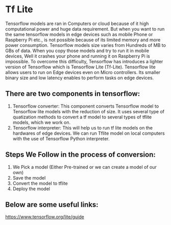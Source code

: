 # Tf Lite
Tensorflow models are ran in Computers or cloud because of it high computational power and huge data requirement.
But when you want to run the same tensorflow models in edge devices such as mobile Phone or Raspberry Pi etc., is not possible because of its limited memory and more power consumption.
Tensorflow models size varies from Hundreds of MB to GBs of data. When you copy those models and try to run it in mobile devices, Well it crashes your phone and running it on Raspberry Pi is impossible.
To overcome this difficulty, Tensorflow has introduces a lighter version of Tensorflow which is Tensorflow Lite (Tf-Lite). Tensorflow lite allows users to run on Edge devices even on Micro controllers. Its smaller binary size and  low latency enables to perform tasks on edge devices.
## There are two components in tensorflow:
1. Tensorflow converter: This component converts Tensorflow model to Tensorflow lite models with the reduction of size. It uses several type of quatization methods to convert a tf model to several types of tflite models, which we work on.
2. Tensorflow interpreter: This will help us to run tf lite models on the hardwares of edge devices. We can run Tflite model on local computers with the use of Tensorflow Python interpreter.

## Steps We Follow in the process of conversion:
1. We Pick a model (Either Pre-trained or we can create a model of our own)
2. Save the model
3. Convert the model to tflite
4. Deploy the model

## Below are some useful links:
https://www.tensorflow.org/lite/guide

